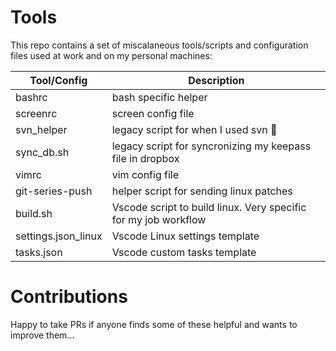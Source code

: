 # Tools

This repo contains a set of miscalaneous tools/scripts and configuration files used at work and on my personal machines:

| Tool/Config  | Description  |
|--------------|--------------|
|bashrc| bash specific helper |
|screenrc| screen config file |
|svn_helper| legacy script for when I used svn :facepalm:|
|sync_db.sh| legacy script for syncronizing my keepass file in dropbox|
|vimrc| vim config file|
|git-series-push|helper script for sending linux patches|
|build.sh|Vscode script to build linux. Very specific for my job workflow|
|settings.json_linux|Vscode Linux settings template|
|tasks.json|Vscode custom tasks template|

# Contributions

Happy to take PRs if anyone finds some of these helpful and wants to improve them...
